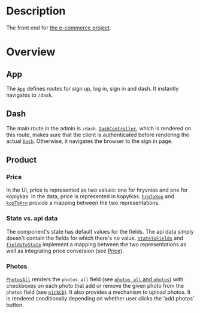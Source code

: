 # Description
The front end for [the e-commerce project](e-commerce-app).

# Overview
## App
The [`App`]() defines routes for sign up, log in, sign in and dash. It instantly navigates to `/dash`.

## Dash
The main route in the admin is `/dash`. [`DashController`](), which is rendered on this route, makes sure that the client is authenticated before rendering the actual [`Dash`](). Otherwise, it navigates the browser to the sign in page.

## Product
### Price
In the UI, price is represented as two values: one for hryvnias and one for kopiykas. In the data, price is represented in kopyikas. [`hrnToKop`]() and [`kopToHrn`]() provide a mapping between the two representations.

### State vs. api data
The component's state has default values for the fields. The api data simply doesn't contain the fields for which there's no value. [`stateToFields`]() and [`fieldsToState`]() implement a mapping between the two representations as well as integrating price conversion (see [Price](#price)).

### Photos
[`PhotosAll`]() renders the `photos_all` field (see [`photos_all` and `photos`](e-commerce#photos_all-and-photos)) with checkboxes on each photo that add or remove the given photo from the `photos` field (see [`pickCb`]()). It also provides a mechanism to upload photos. It is rendered conditionally depending on whether user clicks the 'add photos' button.